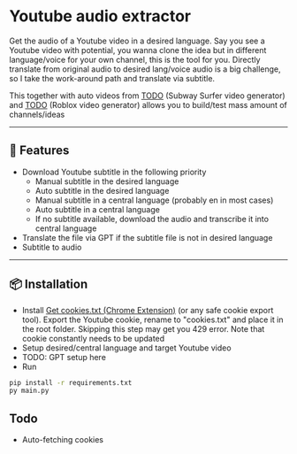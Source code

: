 # Youtube audio extractor

Get the audio of a Youtube video in a desired language. Say you see a Youtube video with potential, 
you wanna clone the idea but in different language/voice for your own channel, this is the tool for you. 
Directly translate from original audio to desired lang/voice audio is a big challenge, 
so I take the work-around path and translate via subtitle.

This together with auto videos from [TODO](https://github.com/username/awesome-tool) (Subway Surfer video generator)
and [TODO](https://github.com/username/awesome-tool) (Roblox video generator) allows you to build/test mass amount
of channels/ideas

---

## 🚀 Features
- Download Youtube subtitle in the following priority
  - Manual subtitle in the desired language
  - Auto subtitle in the desired language
  - Manual subtitle in a central language (probably en in most cases)
  - Auto subtitle in a central language
  - If no subtitle available, download the audio and transcribe it into central language
- Translate the file via GPT if the subtitle file is not in desired language
- Subtitle to audio

---

## 📦 Installation

- Install [Get cookies.txt (Chrome Extension)](https://chrome.google.com/webstore/detail/get-cookiestxt-locally/cclelndahbckbenkjhflpdbgdldlbecc) (or any safe cookie export tool). 
Export the Youtube cookie, rename to "cookies.txt" and place it in the root folder. 
Skipping this step may get you 429 error. Note that cookie constantly needs to be updated
- Setup desired/central language and target Youtube video
- TODO: GPT setup here
- Run
```bash
pip install -r requirements.txt
py main.py
```

## Todo

- Auto-fetching cookies